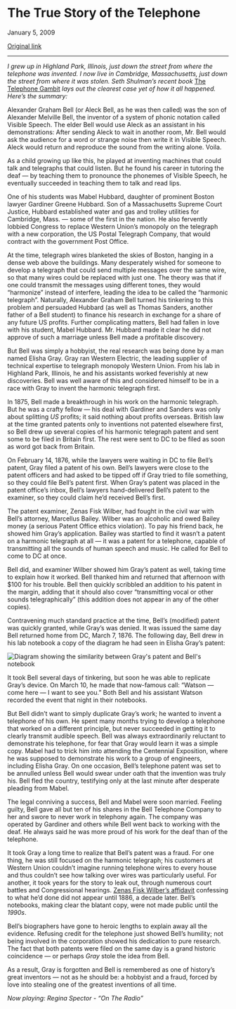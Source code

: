 The True Story of the Telephone
===============================

January 5, 2009

[Original link](http://www.aaronsw.com/weblog/truetelephone)

* * * * *

*I grew up in Highland Park, Illinois, just down the street from where
the telephone was invented. I now live in Cambridge, Massachusetts, just
down the street from where it was stolen. Seth Shulman’s recent book*
[The Telephone Gambit](http://books.theinfo.org/go/039333368X) *lays out
the clearest case yet of how it all happened. Here’s the summary:*

Alexander Graham Bell (or Aleck Bell, as he was then called) was the son
of Alexander Melville Bell, the inventor of a system of phonic notation
called Visible Speech. The elder Bell would use Aleck as an assistant in
his demonstrations: After sending Aleck to wait in another room, Mr.
Bell would ask the audience for a word or strange noise then write it in
Visible Speech. Aleck would return and reproduce the sound from the
writing alone. Voila.

As a child growing up like this, he played at inventing machines that
could talk and telegraphs that could listen. But he found his career in
tutoring the deaf — by teaching them to pronounce the phonemes of
Visible Speech, he eventually succeeded in teaching them to talk and
read lips.

One of his students was Mabel Hubbard, daughter of prominent Boston
lawyer Gardiner Greene Hubbard. Son of a Massachusetts Supreme Court
Justice, Hubbard established water and gas and trolley utilities for
Cambridge, Mass. — some of the first in the nation. He also fervently
lobbied Congress to replace Western Union’s monopoly on the telegraph
with a new corporation, the US Postal Telegraph Company, that would
contract with the government Post Office.

At the time, telegraph wires blanketed the skies of Boston, hanging in a
dense web above the buildings. Many desperately wished for someone to
develop a telegraph that could send multiple messages over the same
wire, so that many wires could be replaced with just one. The theory was
that if one could transmit the messages using different tones, they
would “harmonize” instead of interfere, leading the idea to be called
the “harmonic telegraph”. Naturally, Alexander Graham Bell turned his
tinkering to this problem and persuaded Hubbard (as well as Thomas
Sanders, another father of a Bell student) to finance his research in
exchange for a share of any future US profits. Further complicating
matters, Bell had fallen in love with his student, Mabel Hubbard. Mr.
Hubbard made it clear he did not approve of such a marriage unless Bell
made a profitable discovery.

But Bell was simply a hobbyist, the real research was being done by a
man named Elisha Gray. Gray ran Western Electric, the leading supplier
of technical expertise to telegraph monopoly Western Union. From his lab
in Highland Park, Illinois, he and his assistants worked feverishly at
new discoveries. Bell was well aware of this and considered himself to
be in a race with Gray to invent the harmonic telegraph first.

In 1875, Bell made a breakthrough in his work on the harmonic telegraph.
But he was a crafty fellow — his deal with Gardiner and Sanders was only
about splitting *US* profits; it said nothing about profits overseas.
British law at the time granted patents only to inventions not patented
elsewhere first, so Bell drew up several copies of his harmonic
telegraph patent and sent some to be filed in Britain first. The rest
were sent to DC to be filed as soon as word got back from Britain.

On February 14, 1876, while the lawyers were waiting in DC to file
Bell’s patent, Gray filed a patent of his own. Bell’s lawyers were close
to the patent officers and had asked to be tipped off if Gray tried to
file something, so they could file Bell’s patent first. When Gray’s
patent was placed in the patent office’s inbox, Bell’s lawyers
hand-delivered Bell’s patent to the examiner, so they could claim he’d
received Bell’s first.

The patent examiner, Zenas Fisk Wilber, had fought in the civil war with
Bell’s attorney, Marcellus Bailey. Wilber was an alcoholic and owed
Bailey money (a serious Patent Office ethics violation). To pay his
friend back, he showed him Gray’s application. Bailey was startled to
find it wasn’t a patent on a harmonic telegraph at all — it was a patent
for a telephone, capable of transmitting all the sounds of human speech
and music. He called for Bell to come to DC at once.

Bell did, and examiner Wilber showed him Gray’s patent as well, taking
time to explain how it worked. Bell thanked him and returned that
afternoon with \$100 for his trouble. Bell then quickly scribbled an
addition to his patent in the margin, adding that it should also cover
“transmitting vocal or other sounds telegraphically” (this addition does
not appear in any of the other copies).

Contravening much standard practice at the time, Bell’s (modified)
patent was quickly granted, while Gray’s was denied. It was issued the
same day Bell returned home from DC, March 7, 1876. The following day,
Bell drew in his lab notebook a copy of the diagram he had seen in
Elisha Gray’s patent:

![Diagram showing the similarity between Gray's patent and Bell's
notebook](image1_truetelephone)

It took Bell several days of tinkering, but soon he was able to
replicate Gray’s device. On March 10, he made that now-famous call:
“Watson — come here — I want to see you.” Both Bell and his assistant
Watson recorded the event that night in their notebooks.

But Bell didn’t want to simply duplicate Gray’s work; he wanted to
invent a telephone of his own. He spent many months trying to develop a
telephone that worked on a different principle, but never succeeded in
getting it to clearly transmit audible speech. Bell was always
extraordinarily reluctant to demonstrate his telephone, for fear that
Gray would learn it was a simple copy. Mabel had to trick him into
attending the Centennial Exposition, where he was supposed to
demonstrate his work to a group of engineers, including Elisha Gray. On
one occasion, Bell’s telephone patent was set to be annulled unless Bell
would swear under oath that the invention was truly his. Bell fled the
country, testifying only at the last minute after desperate pleading
from Mabel.

The legal conniving a success, Bell and Mabel were soon married. Feeling
guilty, Bell gave all but ten of his shares in the Bell Telephone
Company to her and swore to never work in telephony again. The company
was operated by Gardiner and others while Bell went back to working with
the deaf. He always said he was more proud of his work for the deaf than
of the telephone.

It took Gray a long time to realize that Bell’s patent was a fraud. For
one thing, he was still focused on the harmonic telegraph; his customers
at Western Union couldn’t imagine running telephone wires to every house
and thus couldn’t see how talking over wires was particularly useful.
For another, it took years for the story to leak out, through numerous
court battles and Congressional hearings. [Zenas Fisk Wilber’s
affidavit](http://upload.wikimedia.org/wikipedia/commons/c/c8/Zenas-fisk-wilber-affidavit.png)
confessing to what he’d done did not appear until 1886, a decade later.
Bell’s notebooks, making clear the blatant copy, were not made public
until the *1990s*.

Bell’s biographers have gone to heroic lengths to explain away all the
evidence. Refusing credit for the telephone just showed Bell’s humility;
not being involved in the corporation showed his dedication to pure
research. The fact that both patents were filed on the same day is a
grand historic coincidence — or perhaps *Gray* stole the idea from Bell.

As a result, Gray is forgotten and Bell is remembered as one of
history’s great inventors — not as he should be: a hobbyist and a fraud,
forced by love into stealing one of the greatest inventions of all time.

*Now playing: Regina Spector - “On The Radio”*

[image1_truetelephone]: image1_truetelephone.jpg